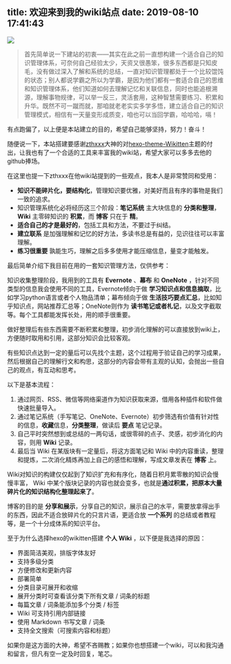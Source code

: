 title: 欢迎来到我的wiki站点
date: 2019-08-10 17:41:43
---
![](http://cdn.pidaye.top/mountains-4369251_960_720%E2%80%94%E2%80%94gai.jpg)
>首先简单说一下建站的初衷——其实在此之前一直想构建一个适合自己的知识管理体系，可奈何自己经验太少，天资又很愚笨，很多东西都是只知皮毛，没有做过深入了解和系统的总结，一直对知识管理都处于一个比较馄饨的状态；别人都说学霸之所以为学霸，是因为他们都有一套适合自己的思维和知识管理体系，他们知道如何去理解记忆和关联信息，同时也能追根溯源，理解事物规律，可以举一反三，灵活套用，这种智慧需要练习、积累和升华。既然不可一蹴而就，那咱就老老实实多学多悟，建立适合自己的知识管理模式，相信有一天量变形成质变，咱也可以当回学霸，哈哈哈，嗝！

有点跑偏了，以上便是本站建立的目的，希望自己能够坚持，努力！奋斗！

随便说一下，本站搭建要感谢[zthxxx](https://github.com/zthxxx)大神的对[hexo-theme-Wikitten](https://github.com/zthxxx/hexo-theme-Wikitten)主题的付出，让我也有了一个合适的工具来丰富我的wiki站，希望大家可以多多去他的github捧场。

在这里也提一下zthxxx在他wiki站提到的一些观点，我本人是非常赞同和受用：

- **知识不能碎片化，要结构化**，管理知识要优雅，对美好而且有序的事物是我们一致的追求。
- 知识管理系统化必将经历这三个阶段：**笔记系统** 主大块信息的 **分类和整理**，**Wiki** 主零碎知识的 **积累**，而 **博客** 只在于 **精**。
- **适合自己的才是最好的**，包括工具和方法，不要过于纠结。
- **建立联系** 是加强理解和记忆的好方法，多读书总是有益的，见识往往可以丰富理解。
- **练习很重要** 孰能生巧，理解之后多多使用才能压缩信息，量变才能触发。

最后简单介绍下我目前在用的一套知识管理方法，仅供参考：

知识收集整理阶段，我用到的工具有 **Evernote** 、**幕布** 和 **OneNote** ，针对不同类型的信息我会使用不同的工具，Evernote倾向于做 **学习知识点和信息摘取**，比如学习python语言或者个人物品清单；幕布倾向于做 **生活技巧要点汇总**，比如知乎知识点，网站推荐汇总等；OneNote则作为 **读书笔记或者札记**，以及文字截取等。每个工具都能发挥长处，用的顺手很重要。

做好整理后有些东西需要不断积累和整理，初步消化理解的可以直接放到wiki上，方便随时取用和引用，这部分知识会比较客观。

有些知识点达到一定的量后可以先找个主题，这个过程用于验证自己的学习成果，然后根据自己的理解行文和构思，这部分的内容会带有主观的认知，会抛出一些自己的观点，有互动和思考。

以下是基本流程：

1. 通过网页、RSS、微信等网络渠道作为知识获取来源，借用各种插件和软件做快速批量导入。
2. 通过笔记系统（手写笔记、OneNote、Evernote）初步筛选有价值有针对性的信息，**收藏**信息，**分类整理**，做读后 **要点** 笔记记录。
3. 自己平时突然想到或总结的一两句话，或很零碎的点子、灵感，初步消化的内容，则用 **Wiki** 记录。
4. 最后当 Wiki 在某版块有一定量后，将这方面笔记和 Wiki 中的内容重读，整理和提炼，二次消化精炼再加上自己的感悟和理解，写成文章发表在 **博客** 上。

Wiki对知识的构建仅仅起到了知识扩充和有序化，随着日积月累零散的知识会慢慢丰富， Wiki 中某个版块记录的内容也就会变多，也就是**通过积累，把原本大量碎片化的知识结构化整理起来了**。

博客的目的是 **分享和展示**，分享自己的知识，展示自己的水平，需要放拿得出手的东西，因此不适合放碎片化的只言片语，更适合放 **一个系列** 的总结或者教程等，是一个十分成体系的知识平台。

至于为什么选择hexo的wikitten搭建 **个人 Wiki** ，以下便是我选择的原因：

- 界面简洁美观，排版字体友好
- 支持多级分类
- 方便修改和更新内容
- 部署简单
- 分类目录可展开和收缩
- 展开分类时可查看该分类下所有文章 / 词条的标题
- 每篇文章 / 词条能添加多个分类 / 标签
- Wiki 可支持引用内部链接
- 使用 Markdown 书写文章 / 词条
- 支持全文搜索（可搜索内容和标题）

如果你是这方面的大神，希望不吝赐教；如果你也想搭建一个wiki，可以和我沟通和留言，但凡有空一定及时回复，笔芯。
